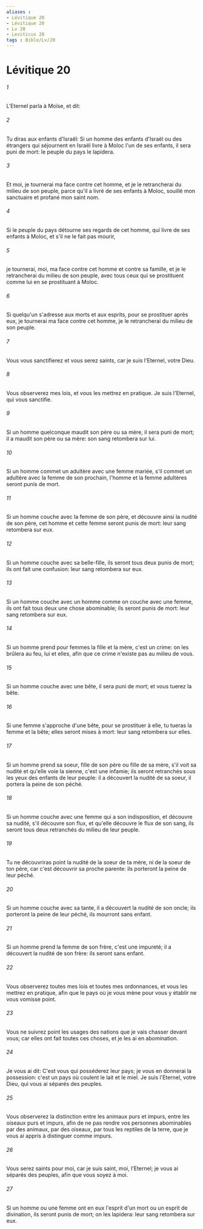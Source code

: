 ```yaml
---
aliases : 
- Lévitique 20
- Lévitique 20
- Lv 20
- Leviticus 20
tags : Bible/Lv/20
---
```


# Lévitique 20

###### 1
L'Eternel parla à Moïse, et dit:
###### 2
Tu diras aux enfants d'Israël: Si un homme des enfants d'Israël ou des étrangers qui séjournent en Israël livre à Moloc l'un de ses enfants, il sera puni de mort: le peuple du pays le lapidera.
###### 3
Et moi, je tournerai ma face contre cet homme, et je le retrancherai du milieu de son peuple, parce qu'il a livré de ses enfants à Moloc, souillé mon sanctuaire et profané mon saint nom.
###### 4
Si le peuple du pays détourne ses regards de cet homme, qui livre de ses enfants à Moloc, et s'il ne le fait pas mourir,
###### 5
je tournerai, moi, ma face contre cet homme et contre sa famille, et je le retrancherai du milieu de son peuple, avec tous ceux qui se prostituent comme lui en se prostituant à Moloc.
###### 6
Si quelqu'un s'adresse aux morts et aux esprits, pour se prostituer après eux, je tournerai ma face contre cet homme, je le retrancherai du milieu de son peuple.
###### 7
Vous vous sanctifierez et vous serez saints, car je suis l'Eternel, votre Dieu.
###### 8
Vous observerez mes lois, et vous les mettrez en pratique. Je suis l'Eternel, qui vous sanctifie.
###### 9
Si un homme quelconque maudit son père ou sa mère, il sera puni de mort; il a maudit son père ou sa mère: son sang retombera sur lui.
###### 10
Si un homme commet un adultère avec une femme mariée, s'il commet un adultère avec la femme de son prochain, l'homme et la femme adultères seront punis de mort.
###### 11
Si un homme couche avec la femme de son père, et découvre ainsi la nudité de son père, cet homme et cette femme seront punis de mort: leur sang retombera sur eux.
###### 12
Si un homme couche avec sa belle-fille, ils seront tous deux punis de mort; ils ont fait une confusion: leur sang retombera sur eux.
###### 13
Si un homme couche avec un homme comme on couche avec une femme, ils ont fait tous deux une chose abominable; ils seront punis de mort: leur sang retombera sur eux.
###### 14
Si un homme prend pour femmes la fille et la mère, c'est un crime: on les brûlera au feu, lui et elles, afin que ce crime n'existe pas au milieu de vous.
###### 15
Si un homme couche avec une bête, il sera puni de mort; et vous tuerez la bête.
###### 16
Si une femme s'approche d'une bête, pour se prostituer à elle, tu tueras la femme et la bête; elles seront mises à mort: leur sang retombera sur elles.
###### 17
Si un homme prend sa soeur, fille de son père ou fille de sa mère, s'il voit sa nudité et qu'elle voie la sienne, c'est une infamie; ils seront retranchés sous les yeux des enfants de leur peuple: il a découvert la nudité de sa soeur, il portera la peine de son péché.
###### 18
Si un homme couche avec une femme qui a son indisposition, et découvre sa nudité, s'il découvre son flux, et qu'elle découvre le flux de son sang, ils seront tous deux retranchés du milieu de leur peuple.
###### 19
Tu ne découvriras point la nudité de la soeur de ta mère, ni de la soeur de ton père, car c'est découvrir sa proche parente: ils porteront la peine de leur péché.
###### 20
Si un homme couche avec sa tante, il a découvert la nudité de son oncle; ils porteront la peine de leur péché, ils mourront sans enfant.
###### 21
Si un homme prend la femme de son frère, c'est une impureté; il a découvert la nudité de son frère: ils seront sans enfant.
###### 22
Vous observerez toutes mes lois et toutes mes ordonnances, et vous les mettrez en pratique, afin que le pays où je vous mène pour vous y établir ne vous vomisse point.
###### 23
Vous ne suivrez point les usages des nations que je vais chasser devant vous; car elles ont fait toutes ces choses, et je les ai en abomination.
###### 24
Je vous ai dit: C'est vous qui posséderez leur pays; je vous en donnerai la possession: c'est un pays où coulent le lait et le miel. Je suis l'Eternel, votre Dieu, qui vous ai séparés des peuples.
###### 25
Vous observerez la distinction entre les animaux purs et impurs, entre les oiseaux purs et impurs, afin de ne pas rendre vos personnes abominables par des animaux, par des oiseaux, par tous les reptiles de la terre, que je vous ai appris à distinguer comme impurs.
###### 26
Vous serez saints pour moi, car je suis saint, moi, l'Eternel; je vous ai séparés des peuples, afin que vous soyez à moi.
###### 27
Si un homme ou une femme ont en eux l'esprit d'un mort ou un esprit de divination, ils seront punis de mort; on les lapidera: leur sang retombera sur eux.

